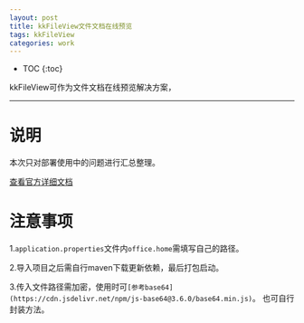 ```yaml
---
layout: post
title: kkFileView文件文档在线预览
tags: kkFileView  
categories: work
---
```


* TOC 
{:toc}

kkFileView可作为文件文档在线预览解决方案，

---

# 说明

本次只对部署使用中的问题进行汇总整理。  

[查看官方详细文档](https://github.com/kekingcn/kkFileView)

# 注意事项

1.`application.properties`文件内`office.home`需填写自己的路径。

2.导入项目之后需自行maven下载更新依赖，最后打包启动。  

3.传入文件路径需加密，使用时可`[参考base64](https://cdn.jsdelivr.net/npm/js-base64@3.6.0/base64.min.js)`。 也可自行封装方法。






